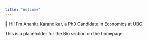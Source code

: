 ```yaml
---
title: "Welcome"
---
```


👋 Hi! I'm Anahita Karandikar, a PhD Candidate in Economics at UBC.

This is a placeholder for the Bio section on the homepage.
